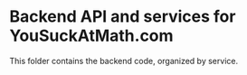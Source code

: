 # Backend API and services for YouSuckAtMath.com

This folder contains the backend code, organized by service.
